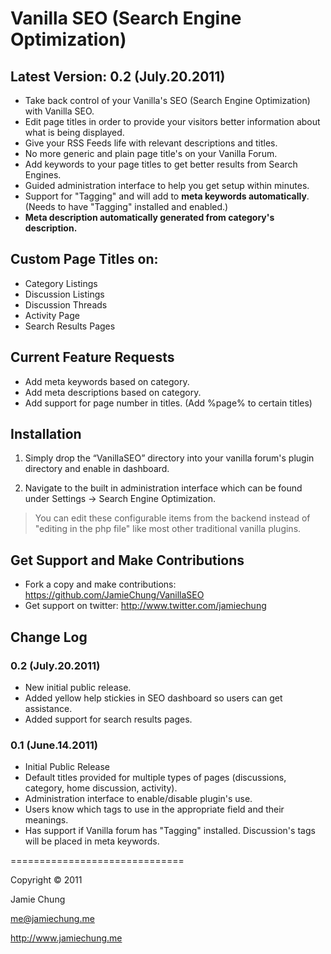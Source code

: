 Vanilla SEO (Search Engine Optimization)
=======================================

Latest Version: 0.2 (July.20.2011)
-----------
- Take back control of your Vanilla's SEO (Search Engine Optimization) with Vanilla SEO.
- Edit page titles in order to provide your visitors better information about what is being displayed.
- Give your RSS Feeds life with relevant descriptions and titles.
- No more generic and plain page title's on your Vanilla Forum.
- Add keywords to your page titles to get better results from Search Engines.
- Guided administration interface to help you get setup within minutes.
- Support for "Tagging" and will add to **meta keywords automatically**. (Needs to have "Tagging" installed and enabled.)
- **Meta description automatically generated from category's description.**

Custom Page Titles on:
-----------
- Category Listings
- Discussion Listings
- Discussion Threads
- Activity Page
- Search Results Pages

Current Feature Requests
-----------
- Add meta keywords based on category.
- Add meta descriptions based on category.
- Add support for page number in titles. (Add %page% to certain titles)

Installation
-----------
1. Simply drop the “VanillaSEO” directory into your vanilla forum's plugin directory and enable in dashboard.

2. Navigate to the built in administration interface which can be found under Settings -> Search Engine Optimization.

> You can edit these configurable items from the backend instead of "editing in the php file" like most other traditional vanilla plugins.


Get Support and Make Contributions
-----------
- Fork a copy and make contributions: https://github.com/JamieChung/VanillaSEO
- Get support on twitter: http://www.twitter.com/jamiechung


Change Log
-----------
### 0.2 (July.20.2011)
- New initial public release.
- Added yellow help stickies in SEO dashboard so users can get assistance.
- Added support for search results pages.

### 0.1 (June.14.2011)
- Initial Public Release
- Default titles provided for multiple types of pages (discussions, category, home discussion, activity).
- Administration interface to enable/disable plugin's use.
- Users know which tags to use in the appropriate field and their meanings.
- Has support if Vanilla forum has "Tagging" installed. Discussion's tags will be placed in meta keywords.

==============================

Copyright &copy; 2011

Jamie Chung

me@jamiechung.me

http://www.jamiechung.me